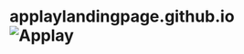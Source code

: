 # applaylandingpage.github.io![Applay](https://github.com/akshay-Dhorajkar-14/applaylandingpage.github.io/assets/144660309/689e7c2d-fbe2-4628-a4f1-aa40ccab3b21)
